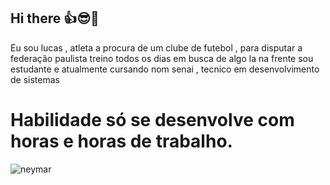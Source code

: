 ## Hi there 👍😎🤟
Eu sou lucas , atleta a procura de um clube de futebol , para disputar a federação paulista 
treino todos os dias em busca de algo la na frente
sou estudante e atualmente cursando nom senai , tecnico em desenvolvimento de sistemas




# Habilidade só se desenvolve com horas e horas de trabalho.

![neymar](https://github.com/user-attachments/assets/6e75d368-aea1-4805-8b7d-da5e110fdb62)


<!--
**lucas777-code/lucas777-code** is a ✨ _special_ ✨ repository because its `README.md` (this file) appears on your GitHub profile.

Here are some ideas to get you started:

- 🔭 I’m currently out of work
- 🌱 I’m currently learning ...
- 👯 I’m looking to collaborate on ...
- 🤔 I’m looking for help with ...
- 💬 Ask me about ...
- 📫 How to reach me: ...
- 😄 Pronouns: ...
- ⚡ Fun fact: ...

